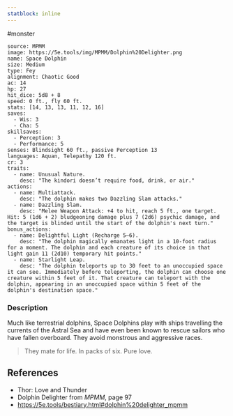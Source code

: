 ```yaml
---
statblock: inline
---
```

 #monster 

```statblock
source: MPMM
image: https://5e.tools/img/MPMM/Dolphin%20Delighter.png
name: Space Dolphin
size: Medium
type: Fey
alignment: Chaotic Good
ac: 14
hp: 27
hit_dice: 5d8 + 8
speed: 0 ft., fly 60 ft.
stats: [14, 13, 13, 11, 12, 16]
saves:
  - Wis: 3
  - Cha: 5
skillsaves:
  - Perception: 3
  - Performance: 5
senses: Blindsight 60 ft., passive Perception 13
languages: Aquan, Telepathy 120 ft.
cr: 3
traits:
  - name: Unusual Nature.
    desc: "The kindori doesn’t require food, drink, or air."
actions:
  - name: Multiattack.
    desc: "The dolphin makes two Dazzling Slam attacks."
  - name: Dazzling Slam.
    desc: "Melee Weapon Attack: +4 to hit, reach 5 ft., one target. Hit: 5 (1d6 + 2) bludgeoning damage plus 7 (2d6) psychic damage, and the target is blinded until the start of the dolphin's next turn."
bonus_actions:
  - name: Delightful Light (Recharge 5–6).
    desc: "The dolphin magically emanates light in a 10-foot radius for a moment. The dolphin and each creature of its choice in that light gain 11 (2d10) temporary hit points."
  - name: Starlight Leap.
    desc: "The dolphin teleports up to 30 feet to an unoccupied space it can see. Immediately before teleporting, the dolphin can choose one creature within 5 feet of it. That creature can teleport with the dolphin, appearing in an unoccupied space within 5 feet of the dolphin's destination space."
```

### Description

Much like terrestrial dolphins, Space Dolphins play with ships travelling the currents of the Astral Sea and have even been known to rescue sailors who have fallen overboard. They avoid monstrous and aggressive races. 

>They mate for life. In packs of six. Pure love.

## References

* Thor: Love and Thunder
* Dolphin Delighter from _MPMM_, page 97
* https://5e.tools/bestiary.html#dolphin%20delighter_mpmm
